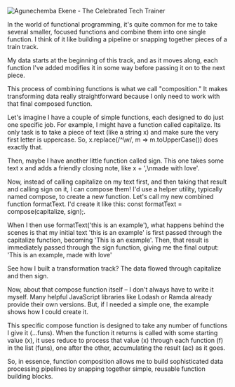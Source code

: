 ![Agunechemba Ekene - The Celebrated Tech Trainer](https://agunechembaekene.wordpress.com/wp-content/uploads/2025/04/img_20241018_082917.jpg?w=1024)

In the world of functional programming, it's quite common for me to take several smaller, focused functions and combine them into one single function. I think of it like building a pipeline or snapping together pieces of a train track. 

My data starts at the beginning of this track, and as it moves along, each function I've added modifies it in some way before passing it on to the next piece. 

This process of combining functions is what we call "composition."
It makes transforming data really straightforward because I only need to work with that final composed function.

Let's imagine I have a couple of simple functions, each designed to do just one specific job. For example, I might have a function called capitalize. Its only task is to take a piece of text (like a string x) and make sure the very first letter is uppercase. So, x.replace(/^\w/, m => m.toUpperCase()) does exactly that.

Then, maybe I have another little function called sign. This one takes some text x and adds a friendly closing note, like x + ',\nmade with love'.

Now, instead of calling capitalize on my text first, and then taking that result and calling sign on it, I can compose them! I'd use a helper utility, typically named compose, to create a new function. Let's call my new combined function formatText. I'd create it like this: const formatText = compose(capitalize, sign);.

When I then use formatText('this is an example'), what happens behind the scenes is that my initial text 'this is an example' is first passed through the capitalize function, becoming 'This is an example'. Then, that result is immediately passed through the sign function, giving me the final output:
'This is an example,
made with love'

See how I built a transformation track? The data flowed through capitalize and then sign.

Now, about that compose function itself – I don't always have to write it myself. Many helpful JavaScript libraries like Lodash or Ramda already provide their own versions. But, if I needed a simple one, the example shows how I could create it. 

This specific compose function is designed to take any number of functions I give it (...funs). When the function it returns is called with some starting value (x), it uses reduce to process that value (x) through each function (f) in the list (funs), one after the other, accumulating the result (ac) as it goes.

So, in essence, function composition allows me to build sophisticated data processing pipelines by snapping together simple, reusable function building blocks.
